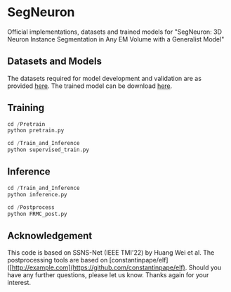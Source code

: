 # SegNeuron
Official implementations, datasets and trained models for "SegNeuron: 3D Neuron Instance Segmentation in
 Any EM Volume with a Generalist Model"
## Datasets and Models
The datasets required for model development and validation are as provided [here](https://huggingface.co/yanchaoz/EMNeuron). The trained model can be download [here](https://huggingface.co/yanchaoz/SegNeuron).
## Training
```python
cd /Pretrain
python pretrain.py
```
```python
cd /Train_and_Inference
python supervised_train.py
```
## Inference
```python
cd /Train_and_Inference
python inference.py
```
```python
cd /Postprocess
python FRMC_post.py
```
## Acknowledgement
This code is based on SSNS-Net (IEEE TMI'22) by Huang Wei et al. The postprocessing tools are based on [constantinpape/elf]([http://example.com](https://github.com/constantinpape/elf). Should you have any further questions, please let us know. Thanks again for your interest.
